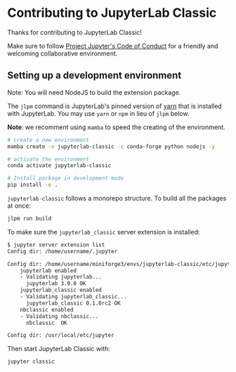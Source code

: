 # Contributing to JupyterLab Classic

Thanks for contributing to JupyterLab Classic!

Make sure to follow [Project Jupyter's Code of Conduct](https://github.com/jupyter/governance/blob/master/conduct/code_of_conduct.md)
for a friendly and welcoming collaborative environment.

## Setting up a development environment

Note: You will need NodeJS to build the extension package.

The `jlpm` command is JupyterLab's pinned version of [yarn](https://yarnpkg.com/) that is installed with JupyterLab. You may use
`yarn` or `npm` in lieu of `jlpm` below.

**Note**: we recomment using `mamba` to speed the creating of the environment.

```bash
# create a new environment
mamba create -n jupyterlab-classic -c conda-forge python nodejs -y

# activate the environment
conda activate jupyterlab-classic

# Install package in development mode
pip install -e .
```

`jupyterlab-classic` follows a monorepo structure. To build all the packages at once:

```bash
jlpm run build
```

To make sure the `jupyterlab_classic` server extension is installed:

```bash
$ jupyter server extension list
Config dir: /home/username/.jupyter

Config dir: /home/username/miniforge3/envs/jupyterlab-classic/etc/jupyter
    jupyterlab enabled
    - Validating jupyterlab...
      jupyterlab 3.0.0 OK
    jupyterlab_classic enabled
    - Validating jupyterlab_classic...
      jupyterlab_classic 0.1.0rc2 OK
    nbclassic enabled
    - Validating nbclassic...
      nbclassic  OK

Config dir: /usr/local/etc/jupyter
```

Then start JupyterLab Classic with:

```bash
jupyter classic
```
